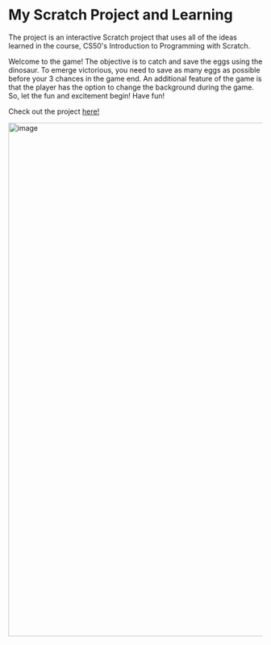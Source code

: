 # My Scratch Project and Learning

The project is an interactive Scratch project that uses all of the ideas learned in the course, CS50's Introduction to Programming with Scratch. 
 
Welcome to the game! The objective is to catch and save the eggs using the dinosaur. To emerge victorious, you need to save as many eggs as possible before your 3 chances in the game end. An additional feature of the game is that the player has the option to change the background during the game. So, let the fun and excitement begin! Have fun!

Check out the project [here!](https://scratch.mit.edu/projects/833190784/)

<img width="1018" alt="image" src="https://github.com/abdrauf26/scratch/assets/96287600/a4f3a76c-3ec4-4610-9334-52a0ef569431">

